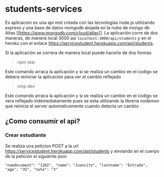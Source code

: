 # students-services

Es aplicacion es una api rest creada con las tecnologías node.js utilizando express y una base de datos mongodb alojada en la nube de mongo db Altas [[https://www.mongodb.com/cloud/atlas]]. La aplicación corre de dos maneras, de manera local 3000 asi `localhost:3000/api/students` y en el heroku con el enlace https://servicestudent.herokuapp.com/api/students. 

Si la aplicación se correra de manera local puede hacerlo de dos formas

> npm star 

Este comando arraca la aplicación y si se realiza un cambio en el codigo se debera reiniciar la aplicación para ver el cambio reflejado

> nmp dev 

Este comando arraca la aplicación y si se realiza un cambio en el codigo se vera reflejado indemediatamente pues se esta utilizando la libreria nodemon que reinicia el server automaticamente cuando detecta un cambio

## ¿Como consumir el api? 

### Crear estudiante

Se realiza una peticion POST a la url https://servicestudent.herokuapp.com/api/students y enviando en el cuerpo de la petición el siguiente json:

`
"numdocument": "1202",
    "name": "Juancito",
    "lastname": "Estrada",
    "age": "35",
    "note": "3"
    `
